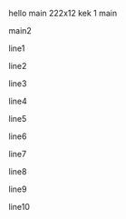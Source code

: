 hello main 222x12
kek
1
main

main2

line1

line2

line3

line4

line5

line6

line7


line8


line9

line10
